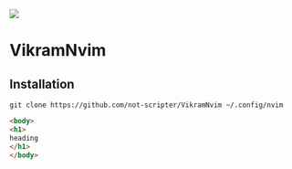 ![](https://github.com/not-scripter/VikramNvim/assets/106903627/37318e40-aae2-43c3-bbbf-a70289b98f5a)

# VikramNvim

## Installation

```
git clone https://github.com/not-scripter/VikramNvim ~/.config/nvim
```

```html
<body>
<h1>
heading
</h1>
</body>
```
